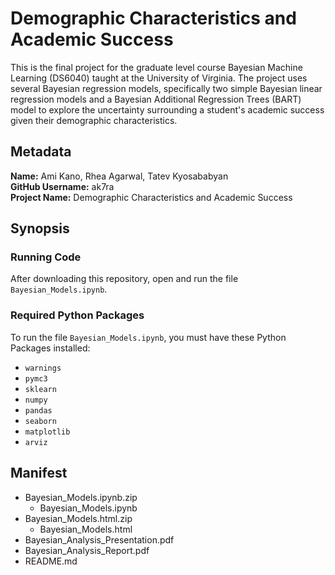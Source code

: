 # Demographic Characteristics and Academic Success

This is the final project for the graduate level course Bayesian Machine Learning (DS6040) taught at the University of Virginia. The project uses several Bayesian regression models, specifically two simple Bayesian linear regression models and a Bayesian Additional Regression Trees (BART) model to explore the uncertainty surrounding a student's academic success given their demographic characteristics.

## Metadata
**Name:** Ami Kano, Rhea Agarwal, Tatev Kyosababyan <br />
**GitHub Username:** ak7ra <br />
**Project Name:** Demographic Characteristics and Academic Success

## Synopsis

### Running Code

After downloading this repository, open and run the file `Bayesian_Models.ipynb`.

### Required Python Packages

To run the file `Bayesian_Models.ipynb`, you must have these Python Packages installed:

* `warnings`
* `pymc3`
* `sklearn`
* `numpy`
* `pandas`
* `seaborn`
* `matplotlib`
* `arviz`

## Manifest

* Bayesian_Models.ipynb.zip
  * Bayesian_Models.ipynb
* Bayesian_Models.html.zip
  * Bayesian_Models.html
* Bayesian_Analysis_Presentation.pdf
* Bayesian_Analysis_Report.pdf
* README.md
